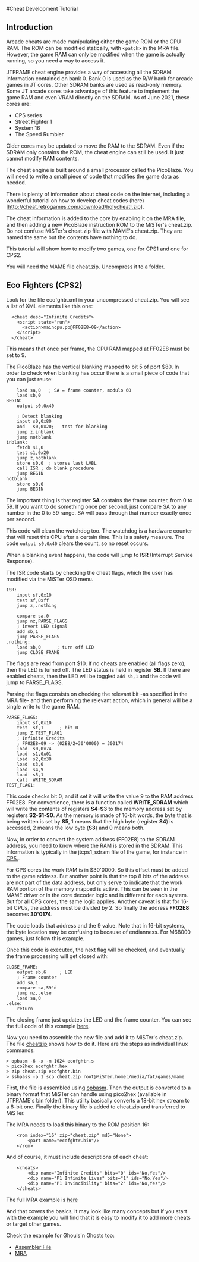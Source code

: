 #Cheat Development Tutorial

## Introduction

Arcade cheats are made manipulating either the game ROM or the CPU RAM. The
ROM can be modified statically, with `<patch>` in the MRA file. However, the
game RAM can only be modified when the game is actually running, so you need
a way to access it.

JTFRAME cheat engine provides a way of accessing all the SDRAM information
contained on bank 0. Bank 0 is used as the R/W bank for arcade games in JT
cores. Other SDRAM banks are used as read-only memory. Some JT arcade cores
take advantage of this feature to implement the game RAM and even VRAM directly
on the SDRAM. As of June 2021, these cores are:

* CPS series
* Street Fighter 1
* System 16
* The Speed Rumbler

Older cores may be updated to move the RAM to the SDRAM. Even if the SDRAM
only contains the ROM, the cheat engine can still be used. It just cannot
modify RAM contents.

The cheat engine is built around a small processor called the PicoBlaze. You
will need to write a small piece of code that modifies the game data as needed.

There is plenty of information about cheat code on the internet, including a
wonderful tutorial on how to develop cheat codes (here)[http://cheat.retrogames.com/download/holycheat!.zip].

The cheat information is added to the core by enabling it on the MRA file, and
then adding a new PicoBlaze instruction ROM to the MiSTer's cheat.zip. Do not
confuse MiSTer's cheat.zip file with MAME's cheat.zip. They are named the same
but the contents have nothing to do.

This tutorial will show how to modify two games, one for CPS1 and one for CPS2.

You will need the MAME file cheat.zip. Uncompress it to a folder.

## Eco Fighters (CPS2)

Look for the file ecofghtr.xml in your uncompressed cheat.zip. You will see a
list of XML elements like this one:

```
  <cheat desc="Infinite Credits">
    <script state="run">
      <action>maincpu.pb@FF02E8=09</action>
    </script>
  </cheat>
```

This means that once per frame, the CPU RAM mapped at FF02E8 must be set to 9.

The PicoBlaze has the vertical blanking mapped to bit 5 of port $80. In order to
check when blanking has occur there is a small piece of code that you can just
reuse:

```
    load sa,0   ; SA = frame counter, modulo 60
    load sb,0
BEGIN:
    output s0,0x40

    ; Detect blanking
    input s0,0x80
    and   s0,0x20;   test for blanking
    jump z,inblank
    jump notblank
inblank:
    fetch s1,0
    test s1,0x20
    jump z,notblank
    store s0,0  ; stores last LVBL
    call ISR ; do blank procedure
    jump BEGIN
notblank:
    store s0,0
    jump BEGIN
```

The important thing is that register **SA** contains the frame counter, from
0 to 59. If you want to do something once per second, just compare SA to any
number in the 0 to 59 range. SA will pass through that number exactly once per
second.

This code will clean the watchdog too. The watchdog is a hardware counter that
will reset this CPU after a certain time. This is a safety measure. The code
`output s0,0x40` clears the count, so no reset occurs.

When a blanking event happens, the code will jump to **ISR** (Interrupt Service
Response).

The ISR code  starts by checking the cheat flags, which the user has modified
via the MiSTer OSD menu.

```
ISR:
    input sf,0x10
    test sf,0xff
    jump z,.nothing

    compare sa,0
    jump nz,PARSE_FLAGS
    ; invert LED signal
    add sb,1
    jump PARSE_FLAGS
.nothing:
    load sb,0      ; turn off LED
    jump CLOSE_FRAME
```

The flags are read from port $10. If no cheats are enabled (all flags zero),
then the LED is turned off. The LED status is held in register **SB**. If
there are enabled cheats, then the LED will be toggled `add sb,1` and the
code will jump to PARSE_FLAGS.

Parsing the flags consists on checking the relevant bit -as specified in the
MRA file- and then performing the relevant action, which in general will be
a single write to the game RAM.

```
PARSE_FLAGS:
    input sf,0x10
    test  sf,1      ; bit 0
    jump Z,TEST_FLAG1
    ; Infinite Credits
    ; FF02E8=09 -> (02E8/2+30'0000) = 300174
    load  s0,0x74
    load  s1,0x01
    load  s2,0x30
    load  s3,0
    load  s4,9
    load  s5,1
    call  WRITE_SDRAM
TEST_FLAG1:
```

This code checks bit 0, and if set it will write the value 9 to the RAM
address FF02E8. For convenience, there is a function called **WRITE_SDRAM** which
will write the contents of registers **S4-S3** to the memory address set by
registers **S2-S1-S0**. As the memory is made of 16-bit words, the byte that is
being written is set by **S5**, 1 means that the high byte (register **S4**) is
accessed, 2 means the low byte (**S3**) and 0 means both.

Now, in order to convert the system address (FF02E8) to the SDRAM address, you
need to know where the RAM is stored in the SDRAM. This information is typically
in the jtcps1_sdram file of the game, for instance in [CPS.](https://github.com/jotego/jtcps1/blob/d05f18f8981c55ada00e1b3365848cf9ba4486bb/cores/cps1/hdl/jtcps1_sdram.v#L150).

For CPS cores the work RAM is in $30'0000. So this offset must be added to the
game address. But another point is that the top 8 bits of the address are not
part of the data address, but only serve to indicate that the work RAM portion
of the memory mapped is active. This can be seen in the MAME driver or in the
core decoder logic and is different for each system. But for all CPS cores, the
same logic applies. Another caveat is that for 16-bit CPUs, the address must be
divided by 2. So finally the address **FF02E8** becomes **30'0174**.

The code loads that address and the 9 value. Note that in 16-bit systems, the
byte location may be confusing to because of endianness. For M68000 games, just
follow this example.

Once this code is executed, the next flag will be checked, and eventually the
frame processing will get closed with:

```
CLOSE_FRAME:
    output sb,6     ; LED
    ; Frame counter
    add sa,1
    compare sa,59'd
    jump nz,.else
    load sa,0
.else:
    return
```

The closing frame just updates the LED and the frame counter. You can see the
full code of this example [here](cheat/ecofghtr.s).

Now you need to assemble the new file and add it to MiSTer's cheat.zip. The
file [cheatzip](cheat/cheatzip) shows how to do it. Here are the steps as
individual linux commands:

```
> opbasm -6 -x -m 1024 ecofghtr.s
> pico2hex ecofghtr.hex
> zip cheat.zip ecofghtr.bin
> sshpass -p 1 scp cheat.zip root@MiSTer.home:/media/fat/games/mame
```

First, the file is assembled using [opbasm](https://github.com/kevinpt/opbasm).
Then the output is converted to a binary format that MiSTer can handle using
pico2hex (available in JTFRAME's bin folder). This utility basically converts
a 18-bit hex stream to a 8-bit one. Finally the binary file is added to
cheat.zip and transferred to MiSTer.

The MRA needs to load this binary to the ROM position 16:

```
    <rom index="16" zip="cheat.zip" md5="None">
        <part name="ecofghtr.bin"/>
    </rom>
```

And of course, it must include descriptions of each cheat:

```
    <cheats>
        <dip name="Infinite Credits" bits="0" ids="No,Yes"/>
        <dip name="P1 Infinite Lives" bits="1" ids="No,Yes"/>
        <dip name="P1 Invincibility" bits="2" ids="No,Yes"/>
    </cheats>
```

The full MRA example is [here](https://github.com/jotego/jtcps1/blob/master/rom/mra/Eco%20Fighters%20(cheat).mra)

And that covers the basics, it may look like many concepts but if you start
with the example you will find that it is easy to modify it to add more cheats
or target other games.

Check the example for Ghouls'n Ghosts too:

* [Assembler File](cheat/ghouls.s)
* [MRA](https://github.com/jotego/jtcps1/blob/master/rom/mra/Ghouls'n%20Ghosts%20(cheat).mra)
